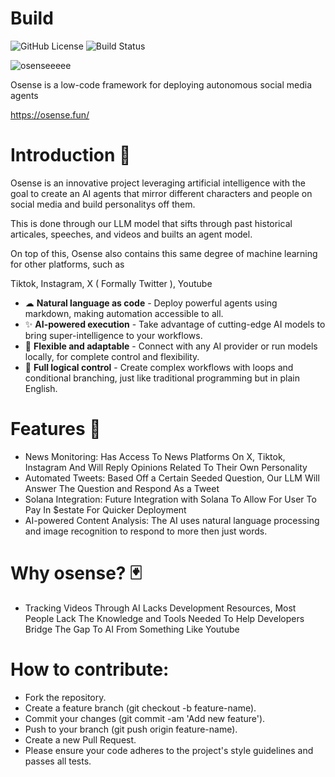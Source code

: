 # Build
![GitHub License](https://img.shields.io/github/license/lebrunel/agentflow?style=flat-square)
![Build Status](https://img.shields.io/github/actions/workflow/status/lebrunel/agentflow/bun.yml?style=flat-square)

![osenseeeee](https://github.com/user-attachments/assets/9abbafc4-6a64-47a9-b2c3-7ab2416a86ed)



Osense is a low-code framework for deploying autonomous social media agents 

https://osense.fun/

# Introduction 🌌
Osense is an innovative project leveraging artificial intelligence with the goal to create an AI agents that mirror different characters and people on social media and build personalitys off them.

This is done through our LLM model that sifts through past historical articales, speeches, and videos and builts an agent model. 

On top of this, Osense also contains this same degree of machine learning for other platforms, such as

Tiktok, Instagram, X ( Formally Twitter ), Youtube

- ☁ **Natural language as code** - Deploy powerful agents using markdown, making automation accessible to all.
- ✨ **AI-powered execution** - Take advantage of cutting-edge AI models to bring super-intelligence to your workflows.
- 🔌 **Flexible and adaptable** - Connect with any AI provider or run models locally, for complete control and flexibility.
- 🎫 **Full logical control** - Create complex workflows with loops and conditional branching, just like traditional programming but in plain English.

# Features 🔮
- News Monitoring: Has Access To News Platforms On X, Tiktok, Instagram And Will Reply Opinions Related To Their Own Personality 
- Automated Tweets: Based Off a Certain Seeded Question, Our LLM Will Answer The Question and Respond As a Tweet
- Solana Integration: Future Integration with Solana To Allow For User To Pay In $estate For Quicker Deployment
- AI-powered Content Analysis: The AI uses natural language processing and image recognition to respond to more then just words.
  
# Why osense? 🃏

- Tracking Videos Through AI Lacks Development Resources, Most People Lack The Knowledge and Tools Needed To Help Developers Bridge The Gap To AI From Something Like Youtube

# How to contribute:
- Fork the repository.
- Create a feature branch (git checkout -b feature-name).
- Commit your changes (git commit -am 'Add new feature').
- Push to your branch (git push origin feature-name).
- Create a new Pull Request.
- Please ensure your code adheres to the project's style guidelines and passes all tests.
